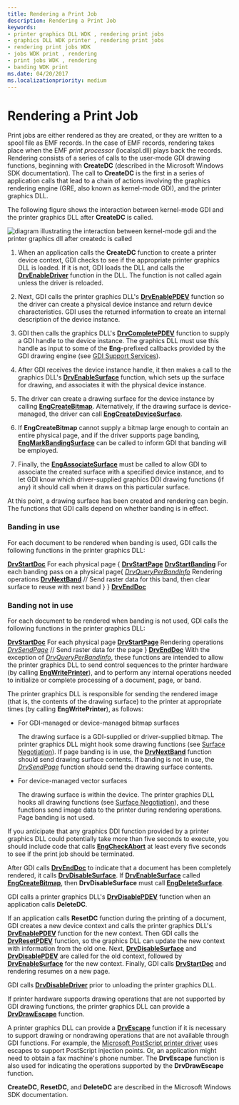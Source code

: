 ```yaml
---
title: Rendering a Print Job
description: Rendering a Print Job
keywords:
- printer graphics DLL WDK , rendering print jobs
- graphics DLL WDK printer , rendering print jobs
- rendering print jobs WDK
- jobs WDK print , rendering
- print jobs WDK , rendering
- banding WDK print
ms.date: 04/20/2017
ms.localizationpriority: medium
---
```


# Rendering a Print Job





Print jobs are either rendered as they are created, or they are written to a spool file as EMF records. In the case of EMF records, rendering takes place when the EMF *print processor* (localspl.dll) plays back the records. Rendering consists of a series of calls to the user-mode GDI drawing functions, beginning with **CreateDC** (described in the Microsoft Windows SDK documentation). The call to **CreateDC** is the first in a series of application calls that lead to a chain of actions involving the graphics rendering engine (GRE, also known as kernel-mode GDI), and the printer graphics DLL.

The following figure shows the interaction between kernel-mode GDI and the printer graphics DLL after **CreateDC** is called.

![diagram illustrating the interaction between kernel-mode gdi and the printer graphics dll after createdc is called](images/gdirendr2.png)

1.  When an application calls the **CreateDC** function to create a printer device context, GDI checks to see if the appropriate printer graphics DLL is loaded. If it is not, GDI loads the DLL and calls the [**DrvEnableDriver**](/windows/win32/api/winddi/nf-winddi-drvenabledriver) function in the DLL. The function is not called again unless the driver is reloaded.

2.  Next, GDI calls the printer graphics DLL's [**DrvEnablePDEV**](/windows/win32/api/winddi/nf-winddi-drvenablepdev) function so the driver can create a physical device instance and return device characteristics. GDI uses the returned information to create an internal description of the device instance.

3.  GDI then calls the graphics DLL's [**DrvCompletePDEV**](/windows/win32/api/winddi/nf-winddi-drvcompletepdev) function to supply a GDI handle to the device instance. The graphics DLL must use this handle as input to some of the **Eng**-prefixed callbacks provided by the GDI drawing engine (see [GDI Support Services](../display/gdi-support-services.md)).

4.  After GDI receives the device instance handle, it then makes a call to the graphics DLL's [**DrvEnableSurface**](/windows/win32/api/winddi/nf-winddi-drvenablesurface) function, which sets up the surface for drawing, and associates it with the physical device instance.

5.  The driver can create a drawing surface for the device instance by calling [**EngCreateBitmap**](/windows/win32/api/winddi/nf-winddi-engcreatebitmap). Alternatively, if the drawing surface is device-managed, the driver can call [**EngCreateDeviceSurface**](/windows/win32/api/winddi/nf-winddi-engcreatedevicesurface).

6.  If **EngCreateBitmap** cannot supply a bitmap large enough to contain an entire physical page, and if the driver supports page banding, [**EngMarkBandingSurface**](/windows/win32/api/winddi/nf-winddi-engmarkbandingsurface) can be called to inform GDI that banding will be employed.

7.  Finally, the [**EngAssociateSurface**](/windows/win32/api/winddi/nf-winddi-engassociatesurface) must be called to allow GDI to associate the created surface with a specified device instance, and to let GDI know which driver-supplied graphics DDI drawing functions (if any) it should call when it draws on this particular surface.

At this point, a drawing surface has been created and rendering can begin. The functions that GDI calls depend on whether banding is in effect.

### Banding in use

For each document to be rendered when banding is used, GDI calls the following functions in the printer graphics DLL:

[**DrvStartDoc**](/windows/win32/api/winddi/nf-winddi-drvstartdoc)
For each physical page {
[**DrvStartPage**](/windows/win32/api/winddi/nf-winddi-drvstartpage)
[**DrvStartBanding**](/windows/win32/api/winddi/nf-winddi-drvstartbanding)
For each banding pass on a physical page{
[*DrvQueryPerBandInfo*](/windows/win32/api/winddi/nf-winddi-drvqueryperbandinfo)
Rendering operations
[**DrvNextBand**](/windows/win32/api/winddi/nf-winddi-drvnextband) // Send raster data for this band, then clear surface to reuse with next band
    }
}
[**DrvEndDoc**](/windows/win32/api/winddi/nf-winddi-drvenddoc)
### <a href="" id="banding-not-in-use"></a> Banding not in use

For each document to be rendered when banding is not used, GDI calls the following functions in the printer graphics DLL:

[**DrvStartDoc**](/windows/win32/api/winddi/nf-winddi-drvstartdoc)
For each physical page
[**DrvStartPage**](/windows/win32/api/winddi/nf-winddi-drvstartpage)
Rendering operations
[*DrvSendPage*](/windows/win32/api/winddi/nf-winddi-drvsendpage) // Send raster data for the page
}
[**DrvEndDoc**](/windows/win32/api/winddi/nf-winddi-drvenddoc)
With the exception of [*DrvQueryPerBandInfo*](/windows/win32/api/winddi/nf-winddi-drvqueryperbandinfo), these functions are intended to allow the printer graphics DLL to send control sequences to the printer hardware (by calling [**EngWritePrinter**](/windows/win32/api/winddi/nf-winddi-engwriteprinter)), and to perform any internal operations needed to initialize or complete processing of a document, page, or band.

The printer graphics DLL is responsible for sending the rendered image (that is, the contents of the drawing surface) to the printer at appropriate times (by calling **EngWritePrinter**), as follows:

-   For GDI-managed or device-managed bitmap surfaces

    The drawing surface is a GDI-supplied or driver-supplied bitmap. The printer graphics DLL might hook some drawing functions (see [Surface Negotiation](../display/surface-negotiation.md)). If page banding is in use, the [**DrvNextBand**](/windows/win32/api/winddi/nf-winddi-drvnextband) function should send drawing surface contents. If banding is not in use, the [*DrvSendPage*](/windows/win32/api/winddi/nf-winddi-drvsendpage) function should send the drawing surface contents.

-   For device-managed vector surfaces

    The drawing surface is within the device. The printer graphics DLL hooks all drawing functions (see [Surface Negotiation](../display/surface-negotiation.md)), and these functions send image data to the printer during rendering operations. Page banding is not used.

If you anticipate that any graphics DDI function provided by a printer graphics DLL could potentially take more than five seconds to execute, you should include code that calls [**EngCheckAbort**](/windows/win32/api/winddi/nf-winddi-engcheckabort) at least every five seconds to see if the print job should be terminated.

After GDI calls [**DrvEndDoc**](/windows/win32/api/winddi/nf-winddi-drvenddoc) to indicate that a document has been completely rendered, it calls [**DrvDisableSurface**](/windows/win32/api/winddi/nf-winddi-drvdisablesurface). If [**DrvEnableSurface**](/windows/win32/api/winddi/nf-winddi-drvenablesurface) called [**EngCreateBitmap**](/windows/win32/api/winddi/nf-winddi-engcreatebitmap), then **DrvDisableSurface** must call [**EngDeleteSurface**](/windows/win32/api/winddi/nf-winddi-engdeletesurface).

GDI calls a printer graphics DLL's [**DrvDisablePDEV**](/windows/win32/api/winddi/nf-winddi-drvdisablepdev) function when an application calls **DeleteDC**.

If an application calls **ResetDC** function during the printing of a document, GDI creates a new device context and calls the printer graphics DLL's [**DrvEnablePDEV**](/windows/win32/api/winddi/nf-winddi-drvenablepdev) function for the new context. Then GDI calls the [**DrvResetPDEV**](/windows/win32/api/winddi/nf-winddi-drvresetpdev) function, so the graphics DLL can update the new context with information from the old one. Next, [**DrvDisableSurface**](/windows/win32/api/winddi/nf-winddi-drvdisablesurface) and [**DrvDisablePDEV**](/windows/win32/api/winddi/nf-winddi-drvdisablepdev) are called for the old context, followed by [**DrvEnableSurface**](/windows/win32/api/winddi/nf-winddi-drvenablesurface) for the new context. Finally, GDI calls [**DrvStartDoc**](/windows/win32/api/winddi/nf-winddi-drvstartdoc) and rendering resumes on a new page.

GDI calls [**DrvDisableDriver**](/windows/win32/api/winddi/nf-winddi-drvdisabledriver) prior to unloading the printer graphics DLL.

If printer hardware supports drawing operations that are not supported by GDI drawing functions, the printer graphics DLL can provide a [**DrvDrawEscape**](/windows/win32/api/winddi/nf-winddi-drvdrawescape) function.

A printer graphics DLL can provide a [**DrvEscape**](/windows/win32/api/winddi/nf-winddi-drvescape) function if it is necessary to support drawing or nondrawing operations that are not available through GDI functions. For example, the [Microsoft PostScript printer driver](microsoft-postscript-printer-driver.md) uses escapes to support PostScript injection points. Or, an application might need to obtain a fax machine's phone number. The **DrvEscape** function is also used for indicating the operations supported by the **DrvDrawEscape** function.

**CreateDC**, **ResetDC**, and **DeleteDC** are described in the Microsoft Windows SDK documentation.

 

